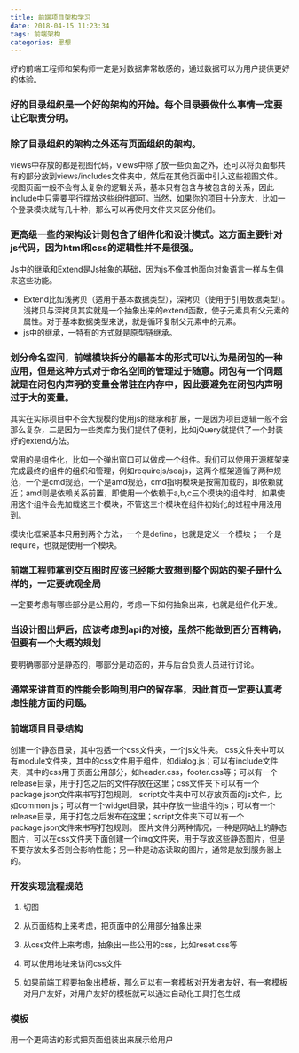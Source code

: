 ```yaml
---
title: 前端项目架构学习
date: 2018-04-15 11:23:34
tags: 前端架构
categories: 思想
---
```


好的前端工程师和架构师一定是对数据非常敏感的，通过数据可以为用户提供更好的体验。

### 好的目录组织是一个好的架构的开始。每个目录要做什么事情一定要让它职责分明。

### 除了目录组织的架构之外还有页面组织的架构。

views中存放的都是视图代码，views中除了放一些页面之外，还可以将页面都共有的部分放到views/includes文件夹中，然后在其他页面中引入这些视图文件。视图页面一般不会有太复杂的逻辑关系，基本只有包含与被包含的关系，因此include中只需要平行摆放这些组件即可。当然，如果你的项目十分庞大，比如一个登录模块就有几十种，那么可以再使用文件夹来区分他们。

### 更高级一些的架构设计则包含了组件化和设计模式。这方面主要针对js代码，因为html和css的逻辑性并不是很强。

Js中的继承和Extend是Js抽象的基础，因为js不像其他面向对象语言一样与生俱来这些功能。
* Extend比如浅拷贝（适用于基本数据类型），深拷贝（使用于引用数据类型）。浅拷贝与深拷贝其实就是一个抽象出来的extend函数，使子元素具有父元素的属性。对于基本数据类型来说，就是循环复制父元素中的元素。
* js中的继承，一特有的方式就是原型链继承。

### 划分命名空间，前端模块拆分的最基本的形式可以认为是**闭包**的一种应用，但是这种方式对于命名空间的管理过于随意。闭包有一个问题就是在闭包内声明的变量会常驻在内存中，因此要避免在闭包内声明过于大的变量。

其实在实际项目中不会大规模的使用js的继承和扩展，一是因为项目逻辑一般不会那么复杂，二是因为一些类库为我们提供了便利，比如jQuery就提供了一个封装好的extend方法。

常用的是组件化，比如一个弹出窗口可以做成一个组件。我们可以使用开源框架来完成最终的组件的组织和管理，例如requirejs/seajs，这两个框架遵循了两种规范，一个是cmd规范，一个是amd规范，cmd指明模块是按需加载的，即依赖就近；amd则是依赖关系前置，即使用一个依赖于a,b,c三个模块的组件时，如果使用这个组件会先加载这三个模块，不管这三个模块在组件初始化的过程中用没用到。

模块化框架基本只用到两个方法，一个是define，也就是定义一个模块；一个是require，也就是使用一个模块。

### 前端工程师拿到交互图时应该已经能大致想到整个网站的架子是什么样的，一定要统观全局

一定要考虑有哪些部分是公用的，考虑一下如何抽象出来，也就是组件化开发。

### 当设计图出炉后，应该考虑到api的对接，虽然不能做到百分百精确，但要有一个大概的规划

要明确哪部分是静态的，哪部分是动态的，并与后台负责人员进行讨论。

### 通常来讲首页的性能会影响到用户的留存率，因此首页一定要认真考虑性能方面的问题。

### 前端项目目录结构

创建一个静态目录，其中包括一个css文件夹，一个js文件夹。
css文件夹中可以有module文件夹，其中的css文件用于组件，如dialog.js；可以有include文件夹，其中的css用于页面公用部分，如header.css，footer.css等；可以有一个release目录，用于打包之后的文件存放在这里；css文件夹下可以有一个package.json文件来书写打包规则。
script文件夹中可以存放页面的js文件，比如common.js；可以有一个widget目录，其中存放一些组件的js；可以有一个release目录，用于打包之后发布在这里；script文件夹下可以有一个package.json文件来书写打包规则。
图片文件分两种情况，一种是网站上的静态图片，可以在css文件夹下面创建一个img文件夹，用于存放这些静态图片，但是不要存放太多否则会影响性能；另一种是动态读取的图片，通常是放到服务器上的。

### 开发实现流程规范

1. 切图

2. 从页面结构上来考虑，把页面中的公用部分抽象出来

3. 从css文件上来考虑，抽象出一些公用的css，比如reset.css等

4. 可以使用地址来访问css文件

5. 如果前端工程要抽象出模板，那么可以有一套模板对开发者友好，有一套模板对用户友好，对用户友好的模板就可以通过自动化工具打包生成

### 模板

用一个更简洁的形式把页面组装出来展示给用户